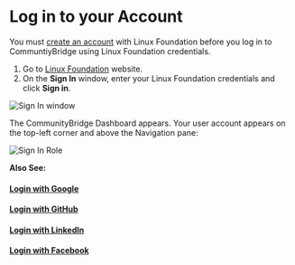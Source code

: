 # Log in to your Account

You must [create an account](../create-an-account.md#create-an-account) with Linux Foundation before you log in to CommuntiyBridge using Linux Foundation credentials.

1. Go to [Linux Foundation](https://lfx.platform.linuxfoundation.org/) website.
2. On the **Sign In** window, enter your Linux Foundation credentials and click **Sign in**.

![Sign In window](https://gblobscdn.gitbook.com/assets%2F-LuGl2w4LzPpYJ8jx5ae%2F-M4N5Ixsz6n_niWmmhI0%2F-M4N6ivKko6Vw7jzZuzE%2Flog%20in%20to%20lfx.png?alt=media&token=e8459cee-af64-4074-ac47-69fe3f9ba75e)

The CommunityBridge Dashboard appears. Your user account appears on the top-left corner and above the Navigation pane:

​![Sign In Role](https://firebasestorage.googleapis.com/v0/b/gitbook-28427.appspot.com/o/assets%2F-LuGl2w4LzPpYJ8jx5ae%2F-LuGz82LqEUywqFA_GQT%2F-LuGz9EChLMZG6Uv3UFV%2Flfx-sign-in-role-identification.png?generation=1574407288516263&alt=media)​

**Also See:**

#### ​[Login with Google](log-in-with-google.md)​

#### ​[Login with GitHub](log-in-with-github.md)​

#### ​[Login with LinkedIn](log-in-with-linkedin.md)​

#### ​[Login with Facebook](log-in-with-facebook.md)​

